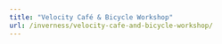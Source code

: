 ```yaml
---
title: "Velocity Café & Bicycle Workshop"
url: /inverness/velocity-cafe-and-bicycle-workshop/
---
```

